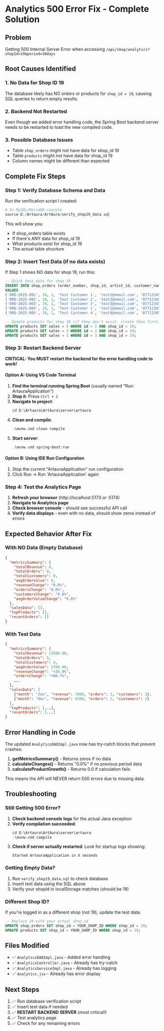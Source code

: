 # Analytics 500 Error Fix - Complete Solution

## Problem
Getting 500 Internal Server Error when accessing `/api/shop/analytics?shopId=19&period=30days`

## Root Causes Identified

### 1. **No Data for Shop ID 19**
The database likely has NO orders or products for `shop_id = 19`, causing SQL queries to return empty results.

### 2. **Backend Not Restarted**
Even though we added error handling code, the Spring Boot backend server needs to be restarted to load the new compiled code.

### 3. **Possible Database Issues**
- Table `shop_orders` might not have data for shop_id 19
- Table `products` might not have data for shop_id 19
- Column names might be different than expected

## Complete Fix Steps

### Step 1: Verify Database Schema and Data

Run the verification script I created:

```powershell
# In MySQL/MariaDB console
source D:/Artaura/ArtAura/verify_shop19_data.sql
```

This will show you:
- If shop_orders table exists
- If there's ANY data for shop_id 19
- What products exist for shop_id 19
- The actual table structure

### Step 2: Insert Test Data (if no data exists)

If Step 1 shows NO data for shop 19, run this:

```sql
-- Quick test data for shop 19
INSERT INTO shop_orders (order_number, shop_id, artist_id, customer_name, customer_email, customer_phone, delivery_address, order_items, total_amount, status, order_date)
VALUES 
('ORD-2025-001', 19, 1, 'Test Customer 1', 'test1@email.com', '0771234567', '123 Test St, Colombo', '[{"productId":1,"name":"Test Product","quantity":1,"price":1000}]', 1000.00, 'delivered', DATE_SUB(NOW(), INTERVAL 5 DAY)),
('ORD-2025-002', 19, 1, 'Test Customer 2', 'test2@email.com', '0771234568', '456 Test Ave, Kandy', '[{"productId":2,"name":"Another Product","quantity":2,"price":1500}]', 3000.00, 'processing', DATE_SUB(NOW(), INTERVAL 10 DAY)),
('ORD-2025-003', 19, 1, 'Test Customer 3', 'test3@email.com', '0771234569', '789 Test Rd, Galle', '[{"productId":1,"name":"Test Product","quantity":3,"price":1000}]', 3000.00, 'delivered', DATE_SUB(NOW(), INTERVAL 15 DAY)),
('ORD-2025-004', 19, 1, 'Test Customer 1', 'test1@email.com', '0771234567', '123 Test St, Colombo', '[{"productId":3,"name":"Premium Product","quantity":1,"price":5000}]', 5000.00, 'shipped', DATE_SUB(NOW(), INTERVAL 35 DAY)),
('ORD-2025-005', 19, 1, 'Test Customer 4', 'test4@email.com', '0771234570', '321 Test Lane, Jaffna', '[{"productId":2,"name":"Another Product","quantity":1,"price":1500}]', 1500.00, 'delivered', DATE_SUB(NOW(), INTERVAL 40 DAY));

-- Update products for shop 19 (if they don't exist, create them first)
UPDATE products SET sales = 5 WHERE id = 1 AND shop_id = 19;
UPDATE products SET sales = 3 WHERE id = 2 AND shop_id = 19;
UPDATE products SET sales = 1 WHERE id = 3 AND shop_id = 19;
```

### Step 3: Restart Backend Server

**CRITICAL: You MUST restart the backend for the error handling code to work!**

#### Option A: Using VS Code Terminal

1. **Find the terminal running Spring Boot** (usually named "Run: ArtauraApplication")
2. **Stop it**: Press `Ctrl + C`
3. **Navigate to project**:
   ```powershell
   cd D:\Artaura\ArtAura\server\artaura
   ```
4. **Clean and compile**:
   ```powershell
   .\mvnw.cmd clean compile
   ```
5. **Start server**:
   ```powershell
   .\mvnw.cmd spring-boot:run
   ```

#### Option B: Using IDE Run Configuration

1. Stop the current "ArtauraApplication" run configuration
2. Click Run → Run 'ArtauraApplication' again

### Step 4: Test the Analytics Page

1. **Refresh your browser** (http://localhost:5173 or :5174)
2. **Navigate to Analytics page**
3. **Check browser console** - should see successful API call
4. **Verify data displays** - even with no data, should show zeros instead of errors

## Expected Behavior After Fix

### With NO Data (Empty Database)
```json
{
  "metricsSummary": {
    "totalRevenue": 0,
    "totalOrders": 0,
    "totalCustomers": 0,
    "avgOrderValue": 0,
    "revenueChange": "0.0%",
    "ordersChange": "0.0%",
    "customersChange": "0.0%",
    "avgOrderValueChange": "0.0%"
  },
  "salesData": [],
  "topProducts": [],
  "recentOrders": []
}
```

### With Test Data
```json
{
  "metricsSummary": {
    "totalRevenue": 13500.00,
    "totalOrders": 5,
    "totalCustomers": 4,
    "avgOrderValue": 2700.00,
    "revenueChange": "+25.0%",
    "ordersChange": "+66.7%",
    ...
  },
  "salesData": [
    {"month": "Jan", "revenue": 7000, "orders": 3, "customers": 3},
    {"month": "Dec", "revenue": 6500, "orders": 2, "customers": 2}
  ],
  "topProducts": [...],
  "recentOrders": [...]
}
```

## Error Handling in Code

The updated `AnalyticsDAOImpl.java` now has try-catch blocks that prevent crashes:

1. **getMetricsSummary()** - Returns zeros if no data
2. **calculateChanges()** - Returns "0.0%" if no previous period data
3. **calculateProductGrowth()** - Returns 0.0 if calculation fails

This means the API will NEVER return 500 errors due to missing data.

## Troubleshooting

### Still Getting 500 Error?

1. **Check backend console logs** for the actual Java exception
2. **Verify compilation succeeded**:
   ```powershell
   cd D:\Artaura\ArtAura\server\artaura
   .\mvnw.cmd compile
   ```
3. **Check if server actually restarted**: Look for startup logs showing:
   ```
   Started ArtauraApplication in X seconds
   ```

### Getting Empty Data?

1. Run `verify_shop19_data.sql` to check database
2. Insert test data using the SQL above
3. Verify your shopId in localStorage matches (should be 19)

### Different Shop ID?

If you're logged in as a different shop (not 19), update the test data:
```sql
-- Replace 19 with your actual shop_id
UPDATE shop_orders SET shop_id = YOUR_SHOP_ID WHERE shop_id = 19;
UPDATE products SET shop_id = YOUR_SHOP_ID WHERE shop_id = 19;
```

## Files Modified

- ✅ `AnalyticsDAOImpl.java` - Added error handling
- ✅ `AnalyticsController.java` - Already has try-catch
- ✅ `AnalyticsServiceImpl.java` - Already has logging
- ✅ `Analytics.jsx` - Already has error display

## Next Steps

1. ✅ Run database verification script
2. ✅ Insert test data if needed
3. ✅ **RESTART BACKEND SERVER** (most critical!)
4. ✅ Test analytics page
5. ✅ Check for any remaining errors
